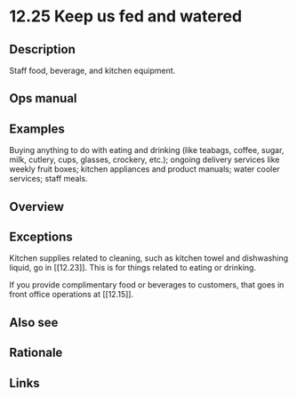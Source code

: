 # 12.25 Keep us fed and watered

## Description

Staff food, beverage, and kitchen equipment.

## Ops manual

## Examples

Buying anything to do with eating and drinking (like teabags, coffee, sugar, milk, cutlery, cups, glasses, crockery, etc.); ongoing delivery services like weekly fruit boxes; kitchen appliances and product manuals; water cooler services; staff meals.

## Overview

## Exceptions

Kitchen supplies related to cleaning, such as kitchen towel and dishwashing liquid, go in [[12.23]]. This is for things related to eating or drinking.

If you provide complimentary food or beverages to customers, that goes in front office operations at [[12.15]].

## Also see

## Rationale

## Links
